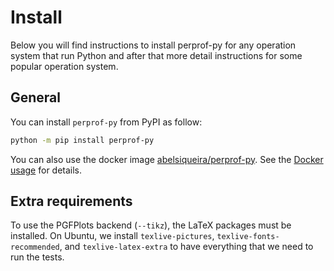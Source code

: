# Install

Below you will find instructions to install perprof-py for any operation
system that run Python and after that more detail instructions for some
popular operation system.

## General

You can install `perprof-py` from PyPI as follow:

```bash
python -m pip install perprof-py
```

You can also use the docker image [abelsiqueira/perprof-py](https://hub.docker.com/r/abelsiqueira/perprof-py).
See the [Docker usage](cli.md#docker) for details.

## Extra requirements

To use the PGFPlots backend (`--tikz`), the LaTeX packages must be installed.
On Ubuntu, we install `texlive-pictures`, `texlive-fonts-recommended`, and `texlive-latex-extra` to have everything that we need to run the tests.
